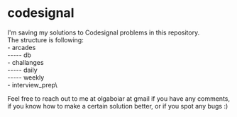 # codesignal
I'm saving my solutions to Codesignal problems in this repository.\
The structure is following:\
    - arcades\
    ----- db\
    - challanges\
    ----- daily\
    ----- weekly\
    - interview_prep\

Feel free to reach out to me at olgaboiar at gmail if you have any comments, if you know how to make a certain solution better, or if you spot any bugs :)

